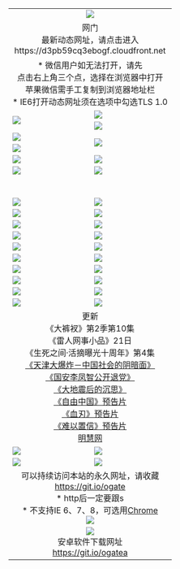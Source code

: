 ﻿<table>
  <tr></tr>
  <tr><td colspan=2 align=center><img src="https://cloud.githubusercontent.com/assets/11880933/13434984/f430fae2-e012-11e5-814f-c2df1e82b247.jpg" /></td></tr>
  <tr><td colspan=2 align=center>网门<br>最新动态网址，请点击进入
<br>https://d3pb59cq3ebogf.cloudfront.net
    </td>
  </tr>
  <tr>
    <td colspan=2 align=center>* 微信用户如无法打开，请先<br>点击右上角三个点，选择在浏览器中打开<br>苹果微信需手工复制到浏览器地址栏
    <br>* IE6打开动态网址须在选项中勾选TLS 1.0</td>
  </tr>
  <tr>
    <td rowspan=2><a href="https://d3pb59cq3ebogf.cloudfront.net/ogUP.aspx?name=11DKC.mp4&list=11DKC" target="_blank"><img src="https://d3pb59cq3ebogf.cloudfront.net/Up/11DKC1.jpg" /></a></td> 
    <td><div><a href="https://d3pb59cq3ebogf.cloudfront.net/ogUP.aspx?name=LRWS.mp4&list=LRWS" target="_blank"><img src="https://d3pb59cq3ebogf.cloudfront.net/Up/LRWS.jpg" /></a></td>
   </tr>
  <tr>
    <td><a href="https://d3pb59cq3ebogf.cloudfront.net/ogNiceVedio.aspx" target="_blank"><img src="https://d3pb59cq3ebogf.cloudfront.net/Up/11TGKDY.jpg" /></a></td>
  </tr>
  <tr>
    <td><a href="https://d3pb59cq3ebogf.cloudfront.net/ogUP.aspx?name=JQR.mp4&count=2" target="_blank"><img src="https://d3pb59cq3ebogf.cloudfront.net/Up/JQR.jpg" /></a></td>   
    <td rowspan=2><a href="https://d3pb59cq3ebogf.cloudfront.net/ogUP.aspx?name=JP.mp4&count=9" target="_blank"><img src="https://d3pb59cq3ebogf.cloudfront.net/Up/JP.jpg" /></td>
  </tr>
  <tr>
    <td><a href="https://d3pb59cq3ebogf.cloudfront.net/ogUP.aspx?name=WH.mp4" target="_blank"><img src="https://d3pb59cq3ebogf.cloudfront.net/Up/WH.jpg" /></a></td>
  </tr>
  <tr>
    <td><a href="https://d3pb59cq3ebogf.cloudfront.net/ogUP.aspx?name=SSZJ.mp4&list=SSZJ" target="_blank"><img src="https://d3pb59cq3ebogf.cloudfront.net/Up/SSZJ.jpg" /></a></td>
    <td><a href="https://d3pb59cq3ebogf.cloudfront.net/ogUP.aspx?name=1XQK.mp4&count=13" target="_blank"><img src="https://d3pb59cq3ebogf.cloudfront.net/Up/1XQK.jpg" /></a</td>
  </tr>
  <tr>
    <td><a href="https://d3pb59cq3ebogf.cloudfront.net/ogUP.aspx?name=ZY.mp4&count=2015|16" target="_blank"><img src="https://d3pb59cq3ebogf.cloudfront.net/Up/ZY.jpg" /></a</td>
    <td><a href="https://d3pb59cq3ebogf.cloudfront.net/ogUP.aspx?name=XTFY.mp4&count=B|2,A|24" target="_blank"><img src="https://d3pb59cq3ebogf.cloudfront.net/Up/XTFY.jpg" /></a></td>
  </tr>
  <tr height="40">
  </tr>
  <tr>
    <td><a href="https://d3pb59cq3ebogf.cloudfront.net/ogUP.aspx?name=4SQQ.mp4&list=4SQQ" target="_blank"><img src="https://d3pb59cq3ebogf.cloudfront.net/Up/4SQQ0.jpg"/></a></td>
    <td><a href="https://d3pb59cq3ebogf.cloudfront.net/ogUP.aspx?name=4SHQ.mp4&list=4SHQ" target="_blank"><img src="https://d3pb59cq3ebogf.cloudfront.net/Up/4SHQ0.jpg"/></a></td>
  </tr>
  <tr>
    <td><a href="https://d3pb59cq3ebogf.cloudfront.net/ogUP.aspx?name=4SZG.mp4&list=4SZG" target="_blank"><img src="https://d3pb59cq3ebogf.cloudfront.net/Up/4SZG0.jpg"/></a></td>
    <td><a href="https://d3pb59cq3ebogf.cloudfront.net/ogUP.aspx?name=4SDJ.mp4&list=4SDJ" target="_blank"><img src="https://d3pb59cq3ebogf.cloudfront.net/Up/4SDJ0.jpg"/></a></td>
  </tr>
  <tr>
    <td><a href="https://d3pb59cq3ebogf.cloudfront.net/ogUP.aspx?name=4SGX.mp4&list=4SGX" target="_blank"><img src="https://d3pb59cq3ebogf.cloudfront.net/Up/4SGX0.jpg"/></a></td>
    <td><a href="https://d3pb59cq3ebogf.cloudfront.net/ogUP.aspx?name=4SHD.mp4&list=4SHD" target="_blank"><img src="https://d3pb59cq3ebogf.cloudfront.net/Up/4SHD0.jpg"/></a></td>
  </tr>
  <tr>
    <td><a href="https://d3pb59cq3ebogf.cloudfront.net/ogUP.aspx?name=4CTX.mp4&list=4CTX" target="_blank"><img src="https://d3pb59cq3ebogf.cloudfront.net/Up/4CTX0.jpg"/></a></td>
    <td><a href="https://d3pb59cq3ebogf.cloudfront.net/ogUP.aspx?name=4CWZ.mp4&list=4CWZ" target="_blank"><img src="https://d3pb59cq3ebogf.cloudfront.net/Up/4CWZ0.jpg"/></a></td>
  </tr>
  <tr>
    <td><a href="https://d3pb59cq3ebogf.cloudfront.net/onUP.aspx?name=https://d1qhweuvr3wm0g.cloudfront.net/" target="_blank"><img src="https://d3pb59cq3ebogf.cloudfront.net/Up/0DTW.jpg"/></a></td>
    <td><a href="https://d3pb59cq3ebogf.cloudfront.net/onUP.aspx?name=https://d240ns8up8earz.cloudfront.net/acenter/" target="_blank"><img src="https://d3pb59cq3ebogf.cloudfront.net/Up/0TDW.jpg" /></a></td>
  </tr>
  <tr>
    <td><a href="https://d3pb59cq3ebogf.cloudfront.net/onUP.aspx?name=https://d4508d6vomz2p.cloudfront.net/gb/nsc413.htm" target="_blank"><img src="https://d3pb59cq3ebogf.cloudfront.net/Up/0DJY.jpg" /></a></td>
    <td><a href="https://d3pb59cq3ebogf.cloudfront.net/onUP.aspx?name=https://d3bxwq7vzudb5l.cloudfront.net/xtr/gb/prog204.html" target="_blank"><img src="https://d3pb59cq3ebogf.cloudfront.net/Up/0XTR.jpg" /></a></td>
  </tr>
  <tr>
    <td><a href="https://d3pb59cq3ebogf.cloudfront.net/onUP.aspx?name=https://d3aj00iefsmfgc.cloudfront.net/" target="_blank"><img src="https://d3pb59cq3ebogf.cloudfront.net/Up/0MHW.jpg" /></a></td>
    <td><a href="https://d3pb59cq3ebogf.cloudfront.net/onUP.aspx?name=https://d1sbg9daat0zu5.cloudfront.net/" target="_blank"><img src="https://d3pb59cq3ebogf.cloudfront.net/Up/0ZJW.jpg" /></a></td>
  </tr>
  <tr>
    <td><a href="https://d3pb59cq3ebogf.cloudfront.net/ogUP.aspx?name=0FG.zip" target="_blank"><img src="https://d3pb59cq3ebogf.cloudfront.net/Up/0FG.jpg" /></a></td>
    <td><a href="https://d3pb59cq3ebogf.cloudfront.net/ogUP.aspx?name=0FGA.apk" target="_blank"><img src="https://d3pb59cq3ebogf.cloudfront.net/Up/0FGA.jpg" /></a></td>
  </tr>
  <tr>
    <td><a href="https://d3pb59cq3ebogf.cloudfront.net/ogUP.aspx?name=0U.zip" target="_blank"><img src="https://d3pb59cq3ebogf.cloudfront.net/Up/0U.jpg" /></a></td>
    <td><a href="https://d3pb59cq3ebogf.cloudfront.net/ogUP.aspx?name=0UA.apk" target="_blank"><img src="https://d3pb59cq3ebogf.cloudfront.net/Up/0UA.jpg" /></a></td>
  </tr>
  <tr>
    <td><a href="https://d3pb59cq3ebogf.cloudfront.net/ogUP.aspx?name=0iPPOTV.zip" target="_blank"><img src="https://d3pb59cq3ebogf.cloudfront.net/Up/0iPPOTV.jpg" /></a></td>
    <td><a href="https://d3pb59cq3ebogf.cloudfront.net/ogUP.aspx?name=0iNTD.apk" target="_blank"><img src="https://d3pb59cq3ebogf.cloudfront.net/Up/0iNTD.jpg" /></a></td>
  </tr>
  <tr>
    <td colspan=2 align=center>更新<br>
      《大裤衩》第2季第10集<br>
      《雷人网事小品》21日<br>
      《生死之间·活摘曝光十周年》第4集</a><br>
      <a href="https://d3pb59cq3ebogf.cloudfront.net/ogUP.aspx?name=4TJDBZ.mp4" target="_blank">《天津大爆炸－中国社会的阴暗面》</a><br>
      <a href="https://d3pb59cq3ebogf.cloudfront.net/ogUP.aspx?name=4LFZ.mp4" target="_blank">《国安李凤智公开退党》</a><br>
      <a href="https://d3pb59cq3ebogf.cloudfront.net/ogUP.aspx?name=4DDZHDCS.mp4" target="_blank">《大地震后的沉思》</a><br>
      <a href="https://d3pb59cq3ebogf.cloudfront.net/ogUP.aspx?name=11ZYZG0.mp4" target="_blank">《自由中国》预告片</a><br>
      <a href="https://d3pb59cq3ebogf.cloudfront.net/ogUP.aspx?name=11XR.mp4" target="_blank">《血刃》预告片</a><br>
      <a href="https://d3pb59cq3ebogf.cloudfront.net/ogUP.aspx?name=11NYZX.mp4&count=2" target="_blank">《难以置信》预告片</a><br>
      <a href="https://d3pb59cq3ebogf.cloudfront.net/onUP.aspx?name=https://www.minghui.org/" target="_blank">明慧网</a></td>
    </td>
  </tr>
  <tr>
    <td><a href="https://d3pb59cq3ebogf.cloudfront.net/ogNice.aspx" target="_blank"><img src="https://cloud.githubusercontent.com/assets/11880933/13720378/f84bb392-e841-11e5-8739-815049dd6ff8.jpg" /></a></td>
    <td><a href="https://d3pb59cq3ebogf.cloudfront.net/onCO.aspx?ob=600事物&op=增删改&args=WH1~%23类型6新闻%7c%23类型6评论&mode=" target="_blank"><img src="https://cloud.githubusercontent.com/assets/11880933/13720380/04d76a16-e842-11e5-8833-e627daa88802.jpg" /></a></td> 
  </tr>
  <tr>
    <td><a href="https://d3pb59cq3ebogf.cloudfront.net/ogDY.aspx" target="_blank"><img src="https://cloud.githubusercontent.com/assets/11880933/13720384/11817090-e842-11e5-9571-7dc2f1af9f42.jpg" /></a></td>
    <td><a href="https://d3pb59cq3ebogf.cloudfront.net/ogST.aspx" target="_blank"><img src="https://cloud.githubusercontent.com/assets/11880933/13720385/1467ea3c-e842-11e5-86df-c96c9a556aaf.jpg" /></a></td> 
  </tr>
  <!--tr>
    <td colspan=2 align=center>
      <微信可扫描以下临时二维码<br/>https://bit.ly/1mBQHW8<br/><a href="https://d3pb59cq3ebogf.cloudfront.net/Up/0WMGDL3.png" target="_blank"><img src="https://d3pb59cq3ebogf.cloudfront.net/Up/0WMGD3.png"/></a>
  </tr-->
  <tr>
    <td colspan=2 align=center>可以持续访问本站的永久网址，请收藏<br/><a href="https://git.io/ogate" target="_blank">https://git.io/ogate</a><br/>* http后一定要跟s<br/>* 不支持IE 6、7、8，可选用<a href="http://www.odisk.org/Upload/0ChromePortable.zip">Chrome</a><br/><a href="https://d3pb59cq3ebogf.cloudfront.net/Up/0WMGDL2.png" target="_blank"><img src="https://d3pb59cq3ebogf.cloudfront.net/Up/0WMGD2.png"/></a></td>
  </tr>
  <tr>
    <td colspan=2 align=center><a href="https://d3pb59cq3ebogf.cloudfront.net/ogUP.aspx?name=0oGate.apk" target="_blank"><img src="https://cloud.githubusercontent.com/assets/11880933/13720399/75e143ee-e842-11e5-9f0a-1421f423c80f.jpg" /></a><br>安卓软件下载网址<br><a href="https://git.io/ogatea">https://git.io/ogatea</a></td>
  </tr>
  <!--tr>
    <td colspan=2 align=center>可能失效的动态网址
    </td>
  </tr-->
</table>
